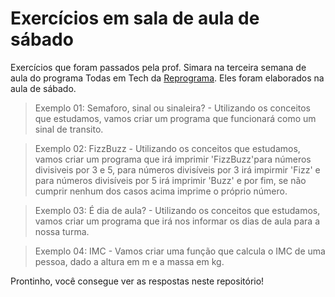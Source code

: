# Exercícios em sala de aula de sábado
Exercícios que foram passados pela prof. Simara na terceira semana de aula do programa Todas em Tech da [Reprograma](https://github.com/reprograma/On16-TodasEmTech-S3-Logica-2). Eles foram elaborados na aula de sábado.

> Exemplo 01: Semaforo, sinal ou sinaleira? - Utilizando os conceitos que estudamos, vamos criar um programa que funcionará como um sinal de transito.

> Exemplo 02: FizzBuzz - Utilizando os conceitos que estudamos, vamos criar um programa que irá imprimir 'FizzBuzz'para números divisiveis por 3 e 5, para números divisíveis por 3 irá impirmir 'Fizz' e para números divisíveis por 5 irá imprimir 'Buzz' e por fim, se não cumprir nenhum dos casos acima imprime o próprio número.

> Exemplo 03: É dia de aula? - Utilizando os conceitos que estudamos, vamos criar um programa que irá nos informar os dias de aula para a nossa turma.

> Exemplo 04: IMC -	Vamos criar uma função que calcula o IMC de uma pessoa, dado a altura em m e a massa em kg.

Prontinho, você consegue ver as respostas neste repositório!